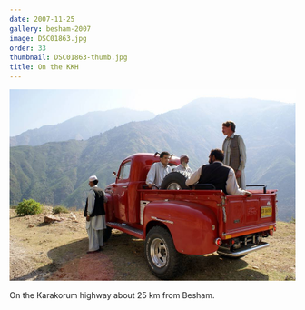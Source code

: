 ```yaml
---
date: 2007-11-25
gallery: besham-2007
image: DSC01863.jpg
order: 33
thumbnail: DSC01863-thumb.jpg
title: On the KKH
---
```


![On the KKH](./DSC01863.jpg)

On the Karakorum highway about 25 km from Besham.